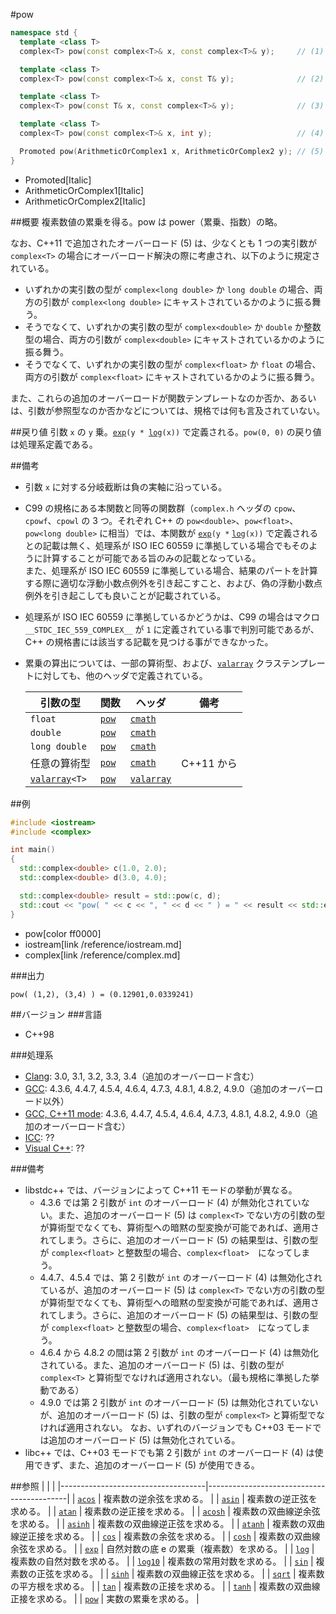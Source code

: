 #pow
```cpp
namespace std {
  template <class T>
  complex<T> pow(const complex<T>& x, const complex<T>& y);		// (1)

  template <class T>
  complex<T> pow(const complex<T>& x, const T& y);				// (2)

  template <class T>
  complex<T> pow(const T& x, const complex<T>& y);				// (3)

  template <class T>
  complex<T> pow(const complex<T>& x, int y);					// (4) C++03 まで

  Promoted pow(ArithmeticOrComplex1 x, ArithmeticOrComplex2 y);	// (5) 追加のオーバーロード：C++11 から
}
```
* Promoted[Italic]
* ArithmeticOrComplex1[Italic]
* ArithmeticOrComplex2[Italic]

##概要
複素数値の累乗を得る。pow は power（累乗、指数）の略。

なお、C++11 で追加されたオーバーロード (5) は、少なくとも 1 つの実引数が `complex<T>` の場合にオーバーロード解決の際に考慮され、以下のように規定されている。

- いずれかの実引数の型が `complex<long double>` か `long double` の場合、両方の引数が `complex<long double>` にキャストされているかのように振る舞う。
- そうでなくて、いずれかの実引数の型が `complex<double>` か `double` か整数型の場合、両方の引数が `complex<double>` にキャストされているかのように振る舞う。
- そうでなくて、いずれかの実引数の型が `complex<float>` か `float` の場合、両方の引数が `complex<float>` にキャストされているかのように振る舞う。

また、これらの追加のオーバーロードが関数テンプレートなのか否か、あるいは、引数が参照型なのか否かなどについては、規格では何も言及されていない。


##戻り値
引数 `x` の `y` 乗。[`exp`](exp.md)`(y * `[`log`](log.md)`(x))` で定義される。`pow(0, 0)` の戻り値は処理系定義である。


##備考
- 引数 `x` に対する分岐截断は負の実軸に沿っている。
- C99 の規格にある本関数と同等の関数群（`complex.h` ヘッダの `cpow`、`cpowf`、`cpowl` の 3 つ。それぞれ C++ の `pow<double>`、`pow<float>`、`pow<long double>` に相当）では、本関数が [`exp`](exp.md)`(y *` [`log`](log.md)`(x))` で定義されるとの記載は無く、処理系が ISO IEC 60559 に準拠している場合でもそのように計算することが可能である旨のみの記載となっている。  
	また、処理系が ISO IEC 60559 に準拠している場合、結果のパートを計算する際に適切な浮動小数点例外を引き起こすこと、および、偽の浮動小数点例外を引き起こしても良いことが記載されている。
- 処理系が ISO IEC 60559 に準拠しているかどうかは、C99 の場合はマクロ `__STDC_IEC_559_COMPLEX__` が `1` に定義されている事で判別可能であるが、C++ の規格書には該当する記載を見つける事ができなかった。
- 累乗の算出については、一部の算術型、および、[`valarray`](/reference/valarray.md) クラステンプレートに対しても、他のヘッダで定義されている。

	| 引数の型                                  | 関数                                         | ヘッダ                               | 備考       |
	|-------------------------------------------|----------------------------------------------|--------------------------------------|------------|
	| `float`                                   | [`pow`](/reference/cmath/pow.md)             | [`cmath`](/reference/cmath.md)       |            |
	| `double`                                  | [`pow`](/reference/cmath/pow.md)             | [`cmath`](/reference/cmath.md)       |            |
	| `long double`                             | [`pow`](/reference/cmath/pow.md)             | [`cmath`](/reference/cmath.md)       |            |
	| 任意の算術型                              | [`pow`](/reference/cmath/pow.md)             | [`cmath`](/reference/cmath.md)       | C++11 から |
	| [`valarray`](/reference/valarray.md)`<T>` | [`pow`](/reference/valarray/valarray/pow.md) | [`valarray`](/reference/valarray.md) |            |


##例
```cpp
#include <iostream>
#include <complex>

int main()
{
  std::complex<double> c(1.0, 2.0);
  std::complex<double> d(3.0, 4.0);

  std::complex<double> result = std::pow(c, d);
  std::cout << "pow( " << c << ", " << d << " ) = " << result << std::endl;
}
```
* pow[color ff0000]
* iostream[link /reference/iostream.md]
* complex[link /reference/complex.md]

###出力
```
pow( (1,2), (3,4) ) = (0.12901,0.0339241)
```


##バージョン
###言語
- C++98

###処理系
- [Clang](/implementation.md#clang): 3.0, 3.1, 3.2, 3.3, 3.4（追加のオーバーロード含む）
- [GCC](/implementation.md#gcc): 4.3.6, 4.4.7, 4.5.4, 4.6.4, 4.7.3, 4.8.1, 4.8.2, 4.9.0（追加のオーバーロード以外）
- [GCC, C++11 mode](/implementation.md#gcc): 4.3.6, 4.4.7, 4.5.4, 4.6.4, 4.7.3, 4.8.1, 4.8.2, 4.9.0（追加のオーバーロード含む）
- [ICC](/implementation.md#icc): ??
- [Visual C++](/implementation.md#visual_cpp): ??

###備考
- libstdc++ では、バージョンによって C++11 モードの挙動が異なる。
	- 4.3.6 では第 2 引数が `int` のオーバーロード (4) が無効化されていない。また、追加のオーバーロード (5) は `complex<T>` でない方の引数の型が算術型でなくても、算術型への暗黙の型変換が可能であれば、適用されてしまう。さらに、追加のオーバーロード (5) の結果型は、引数の型が `complex<float>` と整数型の場合、`complex<float>`　になってしまう。
	- 4.4.7、4.5.4 では、第 2 引数が `int` のオーバーロード (4) は無効化されているが、追加のオーバーロード (5) は `complex<T>` でない方の引数の型が算術型でなくても、算術型への暗黙の型変換が可能であれば、適用されてしまう。さらに、追加のオーバーロード (5) の結果型は、引数の型が `complex<float>` と整数型の場合、`complex<float>`　になってしまう。
	- 4.6.4 から 4.8.2 の間は第 2 引数が `int` のオーバーロード (4) は無効化されている。また、追加のオーバーロード (5) は、引数の型が `complex<T>` と算術型でなければ適用されない。（最も規格に準拠した挙動である）
	- 4.9.0 では第 2 引数が `int` のオーバーロード (5) は無効化されていないが、追加のオーバーロード (5) は、引数の型が `complex<T>` と算術型でなければ適用されない。
	なお、いずれのバージョンでも C++03 モードでは追加のオーバーロード (5) は無効化されている。
- libc++ では、C++03 モードでも第 2 引数が `int` のオーバーロード (4) は使用できず、また、追加のオーバーロード (5) が使用できる。


##参照
|                                    |                                           |
|------------------------------------|-------------------------------------------|
| [`acos`](acos.md)                  | 複素数の逆余弦を求める。                  |
| [`asin`](asin.md)                  | 複素数の逆正弦を求める。                  |
| [`atan`](atan.md)                  | 複素数の逆正接を求める。                  |
| [`acosh`](acosh.md)                | 複素数の双曲線逆余弦を求める。            |
| [`asinh`](asinh.md)                | 複素数の双曲線逆正弦を求める。            |
| [`atanh`](atanh.md)                | 複素数の双曲線逆正接を求める。            |
| [`cos`](cos.md)                    | 複素数の余弦を求める。                    |
| [`cosh`](cosh.md)                  | 複素数の双曲線余弦を求める。              |
| [`exp`](exp.md)                    | 自然対数の底 e の累乗（複素数）を求める。 |
| [`log`](log.md)                    | 複素数の自然対数を求める。                |
| [`log10`](log10.md)                | 複素数の常用対数を求める。                |
| [`sin`](sin.md)                    | 複素数の正弦を求める。                    |
| [`sinh`](sinh.md)                  | 複素数の双曲線正弦を求める。              |
| [`sqrt`](sqrt.md)                  | 複素数の平方根を求める。                  |
| [`tan`](tan.md)                    | 複素数の正接を求める。                    |
| [`tanh`](tanh.md)                  | 複素数の双曲線正接を求める。              |
| [`pow`](/reference/cmath/pow.md)   | 実数の累乗を求める。                      |

